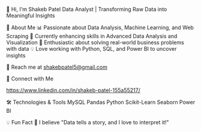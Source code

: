 👋 Hi, I'm Shakeb Patel
Data Analyst | Transforming Raw Data into Meaningful Insights


📌 About Me
📊 Passionate about Data Analysis, Machine Learning, and Web Scraping
🚀 Currently enhancing skills in Advanced Data Analysis and Visualization
🎯 Enthusiastic about solving real-world business problems with data
💡 Love working with Python, SQL, and Power BI to uncover insights


📧 Reach me at shakebpatel5@gmail.com

🔗 Connect with Me

https://www.linkedin.com/in/shakeb-patel-155a55217/


🛠️ Technologies & Tools
MySQL Pandas Python Scikit-Learn Seaborn Power BI

💡 Fun Fact
📌 I believe "Data tells a story, and I love to interpret it!"
